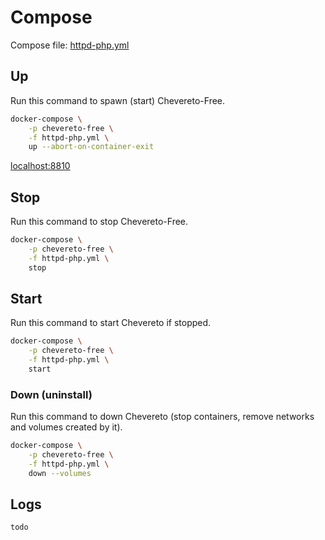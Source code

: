 # Compose

Compose file: [httpd-php.yml](https://github.com/rodber/chevereto-free/blob/1.6/httpd-php.yml)

## Up

Run this command to spawn (start) Chevereto-Free.

```sh
docker-compose \
    -p chevereto-free \
    -f httpd-php.yml \
    up --abort-on-container-exit
```

[localhost:8810](http://localhost:8810)

## Stop

Run this command to stop Chevereto-Free.

```sh
docker-compose \
    -p chevereto-free \
    -f httpd-php.yml \
    stop
```

## Start

Run this command to start Chevereto if stopped.

```sh
docker-compose \
    -p chevereto-free \
    -f httpd-php.yml \
    start
```

### Down (uninstall)

Run this command to down Chevereto (stop containers, remove networks and volumes created by it).

```sh
docker-compose \
    -p chevereto-free \
    -f httpd-php.yml \
    down --volumes
```

## Logs

`todo`
